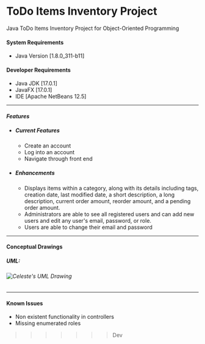 #  **ToDo Items Inventory Project**

Java ToDo Items Inventory Project for Object-Oriented Programming

#### System Requirements

   * Java Version [1.8.0_311-b11]

#### Developer Requirements

- Java JDK [17.0.1]
- JavaFX [17.0.1]
- IDE [Apache NetBeans 12.5]

------

#### *Features*

- ##### Current Features

  - Create an account
  - Log into an account
  - Navigate through front end

- ##### Enhancements

  - Displays items within a category, along with its details including tags, creation date, last modified date, a short description, a long description, current order amount, reorder amount, and a pending order amount.
  - Administrators are able to see all registered users and can add new users and edit any user's email, password, or role.
  - Users are able to change their email and password



------

#### Conceptual Drawings

##### UML:

###### ![Celeste's UML Drawing](https://i.gyazo.com/thumb/1200/f5d60076c8fc7a82d93ee13d16789f0d-png.jpg)

------

#### Known Issues

- Non existent functionality in controllers
- Missing enumerated roles
>>>>>>> Dev
